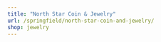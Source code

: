 ```yaml
---
title: "North Star Coin & Jewelry"
url: /springfield/north-star-coin-and-jewelry/
shop: jewelry
---
```

